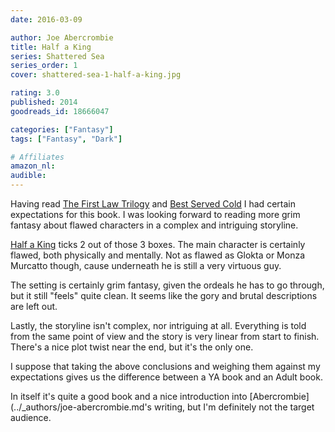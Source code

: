 ```yaml
---
date: 2016-03-09

author: Joe Abercrombie
title: Half a King
series: Shattered Sea
series_order: 1
cover: shattered-sea-1-half-a-king.jpg

rating: 3.0
published: 2014
goodreads_id: 18666047

categories: ["Fantasy"]
tags: ["Fantasy", "Dark"]

# Affiliates
amazon_nl: 
audible: 
---
```


Having read [The First Law Trilogy](../_series/first-law.md) and [Best Served Cold](2014-03-11-Joe-Abercrombie---Best-Served-Cold.md) I had certain expectations for this book. I was looking forward to reading more grim fantasy about flawed characters in a complex and intriguing storyline.

[Half a King]() ticks 2 out of those 3 boxes. The main character is certainly flawed, both physically and mentally. Not as flawed as Glokta or Monza Murcatto though, cause underneath he is still a very virtuous guy.

The setting is certainly grim fantasy, given the ordeals he has to go through, but it still "feels" quite clean. It seems like the gory and brutal descriptions are left out.

Lastly, the storyline isn't complex, nor intriguing at all. Everything is told from the same point of view and the story is very linear from start to finish. There's a nice plot twist near the end, but it's the only one.

I suppose that taking the above conclusions and weighing them against my expectations gives us the difference between a YA book and an Adult book.

In itself it's quite a good book and a nice introduction into [Abercrombie](../_authors/joe-abercrombie.md's writing, but I'm definitely not the target audience.
